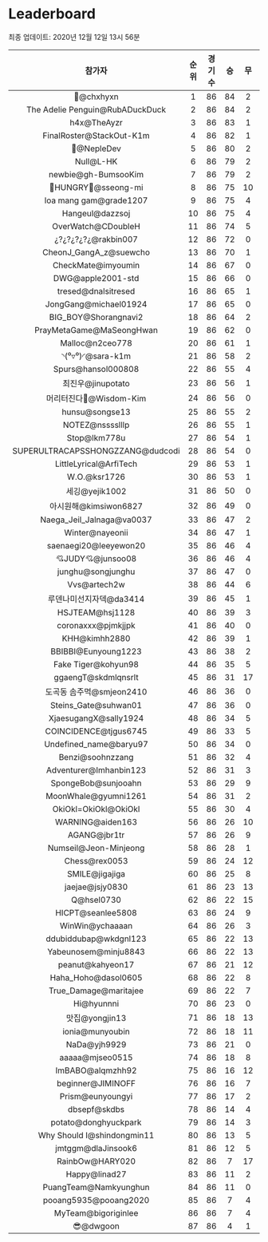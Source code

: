 # Leaderboard
최종 업데이트: 2020년 12월 12일 13시 56분




| 참가자 | 순위 | 경기수 | 승 | 무 | 패 | 승점 |
|:---:|:---:|:---:|:---:|:---:|:---:|:---:|
| 👑@chxhyxn | 1 | 86 | 84 | 2 | 0 | 254 |
| The Adelie Penguin@RubADuckDuck | 2 | 86 | 84 | 2 | 0 | 254 |
| h4x@TheAyzr | 3 | 86 | 83 | 1 | 2 | 250 |
| FinalRoster@StackOut-K1m | 4 | 86 | 82 | 1 | 3 | 247 |
| 🥈@NepleDev | 5 | 86 | 80 | 2 | 4 | 242 |
| Null@L-HK | 6 | 86 | 79 | 2 | 5 | 239 |
| newbie@gh-BumsooKim | 7 | 86 | 79 | 2 | 5 | 239 |
| 🍗HUNGRY🍗@sseong-mi | 8 | 86 | 75 | 10 | 1 | 235 |
| loa mang gam@grade1207 | 9 | 86 | 75 | 4 | 7 | 229 |
| Hangeul@dazzsoj | 10 | 86 | 75 | 4 | 7 | 229 |
| OverWatch@CDoubleH | 11 | 86 | 74 | 5 | 7 | 227 |
| ¿?¿?¿?¿?¿@rakbin007 | 12 | 86 | 72 | 0 | 14 | 216 |
| CheonJ_GangA_z@suewcho | 13 | 86 | 70 | 1 | 15 | 211 |
| CheckMate@imyoumin | 14 | 86 | 67 | 0 | 19 | 201 |
| DWG@apple2001-std | 15 | 86 | 66 | 0 | 20 | 198 |
| tresed@dnalsitresed | 16 | 86 | 65 | 1 | 20 | 196 |
| JongGang@michael01924 | 17 | 86 | 65 | 0 | 21 | 195 |
| BIG_BOY@Shorangnavi2 | 18 | 86 | 64 | 2 | 20 | 194 |
| PrayMetaGame@MaSeongHwan | 19 | 86 | 62 | 0 | 24 | 186 |
| Malloc@n2ceo778 | 20 | 86 | 61 | 1 | 24 | 184 |
| ◝(⁰▿⁰)◜@sara-k1m | 21 | 86 | 58 | 2 | 26 | 176 |
| Spurs@hansol000808 | 22 | 86 | 55 | 4 | 27 | 169 |
| 최진우@jinupotato | 23 | 86 | 56 | 1 | 29 | 169 |
| 머리터진다🤯@Wisdom-Kim | 24 | 86 | 56 | 0 | 30 | 168 |
| hunsu@songse13 | 25 | 86 | 55 | 2 | 29 | 167 |
| NOTEZ@nsssslllp | 26 | 86 | 55 | 1 | 30 | 166 |
| Stop@lkm778u | 27 | 86 | 54 | 1 | 31 | 163 |
| SUPERULTRACAPSSHONGZZANG@dudcodi | 28 | 86 | 54 | 0 | 32 | 162 |
| LittleLyrical@ArfiTech | 29 | 86 | 53 | 1 | 32 | 160 |
| W.O.@ksr1726 | 30 | 86 | 53 | 1 | 32 | 160 |
| 세깅@yejik1002 | 31 | 86 | 50 | 0 | 36 | 150 |
| 아시원해@kimsiwon6827 | 32 | 86 | 49 | 0 | 37 | 147 |
| Naega_Jeil_Jalnaga@va0037 | 33 | 86 | 47 | 2 | 37 | 143 |
| Winter@nayeonii | 34 | 86 | 47 | 1 | 38 | 142 |
| saenaegi20@leeyewon20 | 35 | 86 | 46 | 4 | 36 | 142 |
| 💘JUDY💘@junsoo08 | 36 | 86 | 46 | 4 | 36 | 142 |
| junghu@songjunghu | 37 | 86 | 47 | 0 | 39 | 141 |
| Vvs@artech2w | 38 | 86 | 44 | 6 | 36 | 138 |
| 루덴나미선지자덱@da3414 | 39 | 86 | 45 | 1 | 40 | 136 |
| HSJTEAM@hsj1128 | 40 | 86 | 39 | 3 | 44 | 120 |
| coronaxxx@pjmkjjpk | 41 | 86 | 40 | 0 | 46 | 120 |
| KHH@kimhh2880 | 42 | 86 | 39 | 1 | 46 | 118 |
| BBIBBI@Eunyoung1223 | 43 | 86 | 38 | 2 | 46 | 116 |
| Fake Tiger@kohyun98 | 44 | 86 | 35 | 5 | 46 | 110 |
| ggaengT@skdmlqnsrlt | 45 | 86 | 31 | 17 | 38 | 110 |
| 도곡동 솜주먹@smjeon2410 | 46 | 86 | 36 | 0 | 50 | 108 |
| Steins_Gate@suhwan01 | 47 | 86 | 36 | 0 | 50 | 108 |
| XjaesugangX@sally1924 | 48 | 86 | 34 | 5 | 47 | 107 |
| COINCIDENCE@tjgus6745 | 49 | 86 | 33 | 5 | 48 | 104 |
| Undefined_name@baryu97 | 50 | 86 | 34 | 0 | 52 | 102 |
| Benzi@soohnzzang | 51 | 86 | 32 | 4 | 50 | 100 |
| Adventurer@Imhanbin123 | 52 | 86 | 31 | 3 | 52 | 96 |
| SpongeBob@sunjooahn | 53 | 86 | 29 | 9 | 48 | 96 |
| MoonWhale@gyumni1261 | 54 | 86 | 31 | 2 | 53 | 95 |
| OkiOkl=OkiOkl@OkiOkl | 55 | 86 | 30 | 4 | 52 | 94 |
| WARNING@aiden163 | 56 | 86 | 26 | 10 | 50 | 88 |
| AGANG@jbr1tr | 57 | 86 | 26 | 9 | 51 | 87 |
| Numseil@Jeon-Minjeong | 58 | 86 | 28 | 1 | 57 | 85 |
| Chess@rex0053 | 59 | 86 | 24 | 12 | 50 | 84 |
| SMILE@jigajiga | 60 | 86 | 25 | 8 | 53 | 83 |
| jaejae@jsjy0830 | 61 | 86 | 23 | 13 | 50 | 82 |
| Q@hsel0730 | 62 | 86 | 22 | 15 | 49 | 81 |
| HICPT@seanlee5808 | 63 | 86 | 24 | 9 | 53 | 81 |
| WinWin@ychaaaan | 64 | 86 | 26 | 3 | 57 | 81 |
| ddubiddubap@wkdgnl123 | 65 | 86 | 22 | 13 | 51 | 79 |
| Yabeunosem@minju8843 | 66 | 86 | 22 | 13 | 51 | 79 |
| peanut@kahyeon17 | 67 | 86 | 21 | 12 | 53 | 75 |
| Haha_Hoho@dasol0605 | 68 | 86 | 22 | 8 | 56 | 74 |
| True_Damage@maritajee | 69 | 86 | 22 | 7 | 57 | 73 |
| Hi@hyunnni | 70 | 86 | 23 | 0 | 63 | 69 |
| 맛집@yongjin13 | 71 | 86 | 18 | 13 | 55 | 67 |
| ionia@munyoubin | 72 | 86 | 18 | 11 | 57 | 65 |
| NaDa@yjh9929 | 73 | 86 | 21 | 0 | 65 | 63 |
| aaaaa@mjseo0515 | 74 | 86 | 18 | 8 | 60 | 62 |
| ImBABO@alqmzhh92 | 75 | 86 | 16 | 12 | 58 | 60 |
| beginner@JIMINOFF | 76 | 86 | 16 | 7 | 63 | 55 |
| Prism@eunyoungyi | 77 | 86 | 17 | 2 | 67 | 53 |
| dbsepf@skdbs | 78 | 86 | 14 | 4 | 68 | 46 |
| potato@donghyuckpark | 79 | 86 | 14 | 3 | 69 | 45 |
| Why Should I@shindongmin11 | 80 | 86 | 13 | 5 | 68 | 44 |
| jmtggm@dlaJinsook6 | 81 | 86 | 12 | 5 | 69 | 41 |
| RainbOw@HARY020 | 82 | 86 | 7 | 17 | 62 | 38 |
| Happy@linad27 | 83 | 86 | 11 | 2 | 73 | 35 |
| PuangTeam@Namkyunghun | 84 | 86 | 11 | 0 | 75 | 33 |
| pooang5935@pooang2020 | 85 | 86 | 7 | 4 | 75 | 25 |
| MyTeam@bigoriginlee | 86 | 86 | 7 | 4 | 75 | 25 |
| 😎@dwgoon | 87 | 86 | 4 | 1 | 81 | 13 |